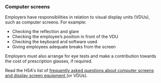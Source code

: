 ###  Computer screens

Employers have responsibilities in relation to visual display units (VDUs),
such as computer screens. For example:

  * Checking the reflection and glare 
  * Checking the employee’s position in front of the VDU 
  * Checking the keyboard and software used 
  * Giving employees adequate breaks from the screen 

Employers must also arrange for eye tests and make a contribution towards the
cost of prescription glasses, if required.

Read the HSA's list of [ frequently asked questions about computer screens and
display screen equipment
](https://www.hsa.ie/eng/Workplace_Health/Manual_Handling_Display_Screen_Equipment/FAQs/)
(or VDUs).
